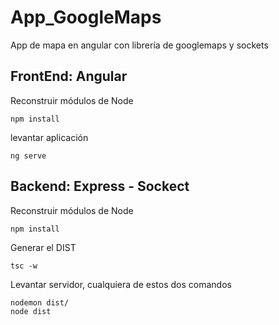 # App_GoogleMaps
App de mapa en angular con librería de googlemaps y sockets

## FrontEnd: Angular
Reconstruir módulos de Node
```
npm install
```
levantar aplicación
```
ng serve
```

## Backend: Express - Sockect

Reconstruir módulos de Node
```
npm install
```

Generar el DIST
```
tsc -w
```

Levantar servidor, cualquiera de estos dos comandos
```
nodemon dist/
node dist
```
